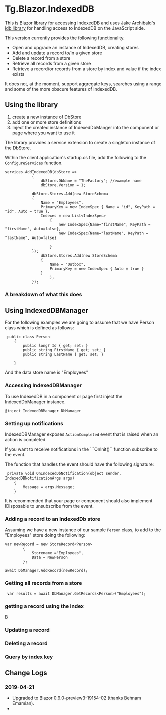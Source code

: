 # Tg.Blazor.IndexedDB
This is Blazor library for accessing IndexedDB and uses Jake Archibald's [idb library](https://github.com/jakearchibald/idb) for handling access to IndexedDB on the JavaScript side. 

This version currently provides the following functionality.
* Open and upgrade an instance of IndexedDB, creating stores
* Add and update a record to/in a given store
* Delete a record from a store 
* Retrieve all records from a given store
* Retrieve a record/or records from a store by index and value if the index exists

It does not, at the moment, support aggregate keys, searches using a range and some of the more obscure features of IndexedDB.

## Using the library

1. create a new instance of DbStore
2. add one or more store definitions
3. Inject the created instance of IndexedDbManger into the component or page where you want to use it

The library provides a service extension to create a singleton instance of the DbStore.

Within the client application's startup.cs file, add the following to the ```ConfigureServices``` function.

```CSharp
services.AddIndexedDB(dbStore =>
            {
                dbStore.DbName = "TheFactory"; //example name
                dbStore.Version = 1;

            dbStore.Stores.Add(new StoreSchema
            {
                Name = "Employees",
                PrimaryKey = new IndexSpec { Name = "id", KeyPath = "id", Auto = true },
                Indexes = new List<IndexSpec>
                    {
                        new IndexSpec{Name="firstName", KeyPath = "firstName", Auto=false},
                        new IndexSpec{Name="lastName", KeyPath = "lastName", Auto=false}

                    }
            });
                dbStore.Stores.Add(new StoreSchema
                {
                    Name = "Outbox",
                    PrimaryKey = new IndexSpec { Auto = true }
                }
                    );
            });
```
### A breakdown of what this does




## Using IndexedDBManager
For the following examples we are going to assume that we have Person class which is defined as follows:

```CSharp
 public class Person
    {
        public long? Id { get; set; }
        public string FirstName { get; set; }
        public string LastName { get; set; }

    }
```
And the data store name is "Employees"

### Accessing IndexedDBManager
To use IndexedDB in a component or page first inject the IndexedDbManager instance.
```CSharp
@inject IndexedDBManager DbManager
``` 
### Setting up notifications
IndexedDBManager exposes ```ActionCompleted``` event that is raised when an action is completed. 

If you want to receive notifications in the ```OnInit()`` function subscribe to the event.

The function that handles the event should have the following signature:
```CSharp
 private void OnIndexedDbNotification(object sender, IndexedDBNotificationArgs args)
    {
        Message = args.Message;
    }
```

It is recommended that your page or component should also implement IDisposable to unsubscribe from the event.

### Adding a record to an IndexedDb store
Assuming we have a new instance of our sample ```Person``` class, to add to the "Employees" store doing the following:

```CSharp
var newRecord = new StoreRecord<Person>
        {
            Storename ="Employees",
            Data = NewPerson
        };

await DbManager.AddRecord(newRecord);
```

### Getting all records from a store

```CSharp
 var results = await DbManager.GetRecords<Person>("Employees");
 ```

### getting a record using the index
B

### Updating a record

### Deleting a record

### Query by index key

## Change Logs

### 2019-04-21

* Upgraded to Blazor 0.9.0-preview3-19154-02 (thanks Behnam Emamian).
* 



